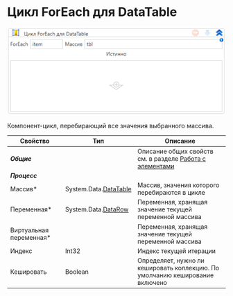# Цикл ForEach для DataTable

![](<../../../.gitbook/assets/image (606).png>)

Компонент-цикл, перебирающий все значения выбранного массива.

| Свойство                 | Тип                   | Описание                                                 |
| ------------------------ | --------------------- | -------------------------------------------------------- |
| ***Общие***              |  | Описание общих свойств см. в разделе [Работа с элементами](https://docs.primo-rpa.ru/primo-rpa/primo-studio/process/elements) |
| ***Процесс***            |  |  |
| Массив\*                 | System.Data.[DataTable](https://learn.microsoft.com/ru-ru/dotnet/api/system.data.datatable?view=net-5.0) | Массив, значения которого перебираются в цикле |
| Переменная\*             | System.Data.[DataRow](https://learn.microsoft.com/ru-ru/dotnet/api/system.data.datarow?view=net-7.0) | Переменная, хранящая значение текущей переменной массива |
| Виртуальная переменная\* |                       | Переменная, хранящая значение текущей переменной массива |
| Индекс                   | Int32                 | Индекс текущей итерации                                  |
| Кешировать               | Boolean               | Определяет, нужно ли кешировать коллекцию. По умолчанию кеширование включено |
